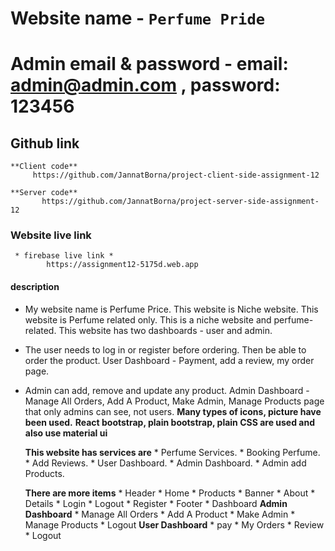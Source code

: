 # Website name  - `Perfume Pride` 

# Admin email & password - email: admin@admin.com , password: 123456

## Github  link
    **Client code**
         https://github.com/JannatBorna/project-client-side-assignment-12

    **Server code** 
           https://github.com/JannatBorna/project-server-side-assignment-12
### Website live link 
     * firebase live link *
            https://assignment12-5175d.web.app
         


####  description
  * My website name is Perfume Price. This website is Niche website. This website is Perfume related only. This is a niche website and perfume-related. This website has two dashboards - user and admin. 
  * The user needs to log in or register before ordering. Then be able to order the product. User Dashboard - Payment, add a review, my order page.
* Admin can add, remove and update any product. Admin Dashboard - Manage All
Orders, Add A Product, Make Admin, Manage Products page that only admins
can see, not users.
  **Many types of icons, picture have been used.** 
  **React bootstrap, plain bootstrap, plain CSS are used and also use material ui**

  **This website has services are**
        * Perfume Services.
        * Booking Perfume.
        * Add Reviews.
        * User Dashboard.
        * Admin Dashboard.
        * Admin add Products.


  **There are more items**
        * Header
        * Home
        * Products
        * Banner
        * About
        * Details
        * Login
        * Logout
        * Register
        * Footer
        * Dashboard
               **Admin Dashboard**
                    * Manage All Orders 
                    * Add A Product 
                    * Make Admin 
                    * Manage Products
                    * Logout
               **User Dashboard**
                    * pay 
                    * My Orders
                    * Review
                    * Logout
        
        
     








